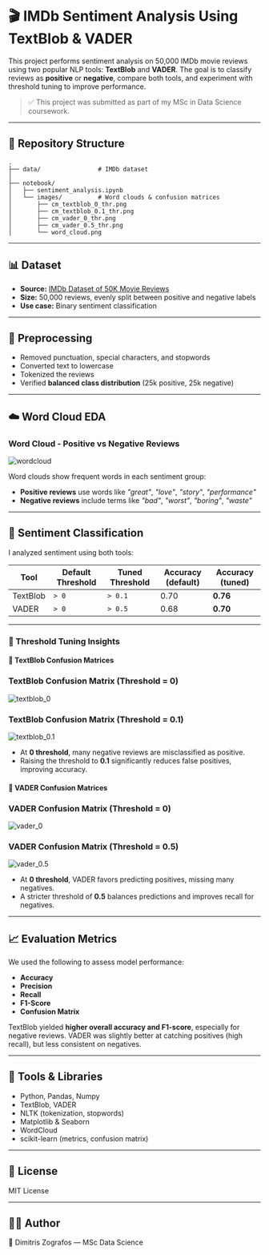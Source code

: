 # 🎬 IMDb Sentiment Analysis Using TextBlob & VADER

This project performs sentiment analysis on 50,000 IMDb movie reviews using two popular NLP tools: **TextBlob** and **VADER**. The goal is to classify reviews as **positive** or **negative**, compare both tools, and experiment with threshold tuning to improve performance.

> ✅ This project was submitted as part of my MSc in Data Science coursework.

---

## 📁 Repository Structure

```
.
├── data/                # IMDb dataset
│
├── notebook/            
│   ├── sentiment_analysis.ipynb
│   └── images/          # Word clouds & confusion matrices
│       ├── cm_textblob_0_thr.png
│       ├── cm_textblob_0.1_thr.png
│       ├── cm_vader_0_thr.png
│       ├── cm_vader_0.5_thr.png
│       └── word_cloud.png
```

---

## 📊 Dataset

- **Source:** [IMDb Dataset of 50K Movie Reviews](https://www.kaggle.com/datasets/lakshmi25npathi/imdb-dataset-of-50k-movie-reviews)
- **Size:** 50,000 reviews, evenly split between positive and negative labels
- **Use case:** Binary sentiment classification

---

## 🧹 Preprocessing

- Removed punctuation, special characters, and stopwords
- Converted text to lowercase
- Tokenized the reviews
- Verified **balanced class distribution** (25k positive, 25k negative)

---

## ☁️ Word Cloud EDA

### Word Cloud - Positive vs Negative Reviews
![wordcloud](notebook/images/word_cloud.png)

Word clouds show frequent words in each sentiment group:
- **Positive reviews** use words like _"great"_, _"love"_, _"story"_, _"performance"_
- **Negative reviews** include terms like _"bad"_, _"worst"_, _"boring"_, _"waste"_

---

## 🧠 Sentiment Classification

Ι analyzed sentiment using both tools:

| Tool      | Default Threshold | Tuned Threshold | Accuracy (default) | Accuracy (tuned) |
|-----------|-------------------|------------------|---------------------|------------------|
| TextBlob  | `> 0`             | `> 0.1`          | 0.70                | **0.76**         |
| VADER     | `> 0`             | `> 0.5`          | 0.68                | **0.70**         |

---

### 📌 Threshold Tuning Insights

#### 🔹 TextBlob Confusion Matrices

### TextBlob Confusion Matrix (Threshold = 0)
![textblob_0](notebook/images/cm_textblob_0_thr.png)

### TextBlob Confusion Matrix (Threshold = 0.1)
![textblob_0.1](notebook/images/cm_textblob_0.1_thr.png)

- At **0 threshold**, many negative reviews are misclassified as positive.
- Raising the threshold to **0.1** significantly reduces false positives, improving accuracy.

#### 🔹 VADER Confusion Matrices

### VADER Confusion Matrix (Threshold = 0)
![vader_0](notebook/images/cm_vader_0_thr.png)

### VADER Confusion Matrix (Threshold = 0.5)
![vader_0.5](notebook/images/cm_vader_0.5_thr.png)

- At **0 threshold**, VADER favors predicting positives, missing many negatives.
- A stricter threshold of **0.5** balances predictions and improves recall for negatives.

---

## 📈 Evaluation Metrics

We used the following to assess model performance:

- **Accuracy**
- **Precision**
- **Recall**
- **F1-Score**
- **Confusion Matrix**

TextBlob yielded **higher overall accuracy and F1-score**, especially for negative reviews. VADER was slightly better at catching positives (high recall), but less consistent on negatives.

---

## 🧪 Tools & Libraries

- Python, Pandas, Numpy
- TextBlob, VADER
- NLTK (tokenization, stopwords)
- Matplotlib & Seaborn
- WordCloud
- scikit-learn (metrics, confusion matrix)

---

## 📜 License

MIT License

---

## 🙋‍♂️ Author

📧 Dimitris Zografos — MSc Data Science  
